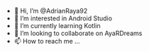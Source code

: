 - 👋 Hi, I’m @AdrianRaya92
- 👀 I’m interested in Android Studio
- 🌱 I’m currently learning Kotlin
- 💞️ I’m looking to collaborate on AyaRDreams
- 📫 How to reach me ...

<!---
AdrianRaya92/AdrianRaya92 is a ✨ special ✨ repository because its `README.md` (this file) appears on your GitHub profile.
You can click the Preview link to take a look at your changes.
--->
